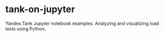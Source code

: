 # tank-on-jupyter
Yandex.Tank Jupyter notebook examples. Analyzing and visualizing load tests using Python.
